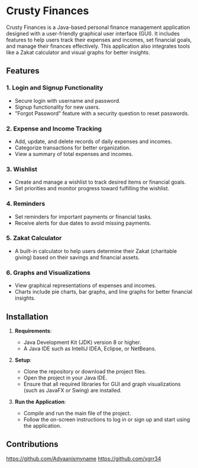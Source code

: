 # Crusty Finances

Crusty Finances is a Java-based personal finance management application designed with a user-friendly graphical user interface (GUI). It includes features to help users track their expenses and incomes, set financial goals, and manage their finances effectively. This application also integrates tools like a Zakat calculator and visual graphs for better insights.

## Features

### 1. **Login and Signup Functionality**
   - Secure login with username and password.
   - Signup functionality for new users.
   - "Forgot Password" feature with a security question to reset passwords.

### 2. **Expense and Income Tracking**
   - Add, update, and delete records of daily expenses and incomes.
   - Categorize transactions for better organization.
   - View a summary of total expenses and incomes.

### 3. **Wishlist**
   - Create and manage a wishlist to track desired items or financial goals.
   - Set priorities and monitor progress toward fulfilling the wishlist.

### 4. **Reminders**
   - Set reminders for important payments or financial tasks.
   - Receive alerts for due dates to avoid missing payments.

### 5. **Zakat Calculator**
   - A built-in calculator to help users determine their Zakat (charitable giving) based on their savings and financial assets.

### 6. **Graphs and Visualizations**
   - View graphical representations of expenses and incomes.
   - Charts include pie charts, bar graphs, and line graphs for better financial insights.

## Installation

1. **Requirements**:
   - Java Development Kit (JDK) version 8 or higher.
   - A Java IDE such as IntelliJ IDEA, Eclipse, or NetBeans.

2. **Setup**:
   - Clone the repository or download the project files.
   - Open the project in your Java IDE.
   - Ensure that all required libraries for GUI and graph visualizations (such as JavaFX or Swing) are installed.

3. **Run the Application**:
   - Compile and run the main file of the project.
   - Follow the on-screen instructions to log in or sign up and start using the application.



## Contributions
https://github.com/Adyaanismyname
https://github.com/xgrr34

